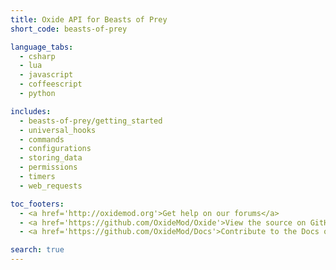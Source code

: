 ```yaml
---
title: Oxide API for Beasts of Prey
short_code: beasts-of-prey

language_tabs:
  - csharp
  - lua
  - javascript
  - coffeescript
  - python

includes:
  - beasts-of-prey/getting_started
  - universal_hooks
  - commands
  - configurations
  - storing_data
  - permissions
  - timers
  - web_requests

toc_footers:
  - <a href='http://oxidemod.org'>Get help on our forums</a>
  - <a href='https://github.com/OxideMod/Oxide'>View the source on GitHub</a>
  - <a href='https://github.com/OxideMod/Docs'>Contribute to the Docs on GitHub</a>

search: true
---
```

